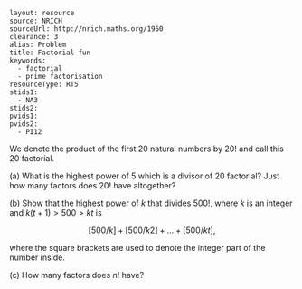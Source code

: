 ````
layout: resource
source: NRICH
sourceUrl: http://nrich.maths.org/1950
clearance: 3
alias: Problem
title: Factorial fun
keywords:
  - factorial
  - prime factorisation
resourceType: RT5
stids1:
  - NA3
stids2:
pvids1:
pvids2:
  - PI12

````

We denote the product of the first $20$ natural numbers by $20!$ and call this $20$ factorial.

(a) What is the highest power of $5$ which is a divisor of $20$ factorial? Just how many factors does $20!$ have altogether?

(b) Show that the highest power of $k$ that divides $500!$, where $k$ is an integer and $k(t+1)>500>kt$ is

$$[500/k]+[500/k2]+\dots+[500/kt],$$

where the square brackets are used to denote the integer part of the number inside.

(c) How many factors does $n!$ have?
